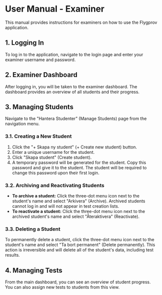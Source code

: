 # User Manual - Examiner

This manual provides instructions for examiners on how to use the Flygprov application.

## 1. Logging In

To log in to the application, navigate to the login page and enter your examiner username and password.

## 2. Examiner Dashboard

After logging in, you will be taken to the examiner dashboard. The dashboard provides an overview of all students and their progress.

## 3. Managing Students

Navigate to the "Hantera Studenter" (Manage Students) page from the navigation menu.

### 3.1. Creating a New Student

1.  Click the "+ Skapa ny student" (+ Create new student) button.
2.  Enter a unique username for the student.
3.  Click "Skapa student" (Create student).
4.  A temporary password will be generated for the student. Copy this password and give it to the student. The student will be required to change this password upon their first login.

### 3.2. Archiving and Reactivating Students

*   **To archive a student:** Click the three-dot menu icon next to the student's name and select "Arkivera" (Archive). Archived students cannot log in and will not appear in test creation lists.
*   **To reactivate a student:** Click the three-dot menu icon next to the archived student's name and select "Återaktivera" (Reactivate).

### 3.3. Deleting a Student

To permanently delete a student, click the three-dot menu icon next to the student's name and select "Ta bort permanent" (Delete permanently). This action is irreversible and will delete all of the student's data, including test results.

## 4. Managing Tests

From the main dashboard, you can see an overview of student progress. You can also assign new tests to students from this view.
